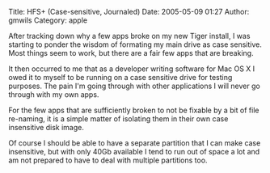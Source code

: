 Title: HFS+ (Case-sensitive, Journaled)
Date: 2005-05-09 01:27
Author: gmwils
Category: apple

After tracking down why a few apps broke on my new Tiger install, I was
starting to ponder the wisdom of formating my main drive as case
sensitive. Most things seem to work, but there are a fair few apps that
are breaking.

It then occurred to me that as a developer writing software for Mac OS X
I owed it to myself to be running on a case sensitive drive for testing
purposes. The pain I'm going through with other applications I will
never go through with my own apps.

For the few apps that are sufficiently broken to not be fixable by a bit
of file re-naming, it is a simple matter of isolating them in their own
case insensitive disk image.

Of course I should be able to have a separate partition that I can make
case insensitive, but with only 40Gb available I tend to run out of
space a lot and am not prepared to have to deal with multiple partitions
too.
